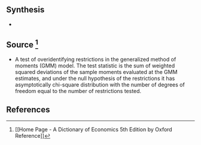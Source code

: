 ## Synthesis
- 
## Source [^1]
- A test of overidentifying restrictions in the generalized method of moments (GMM) model. The test statistic is the sum of weighted squared deviations of the sample moments evaluated at the GMM estimates, and under the null hypothesis of the restrictions it has asymptotically chi-square distribution with the number of degrees of freedom equal to the number of restrictions tested.
## References

[^1]: [[Home Page - A Dictionary of Economics 5th Edition by Oxford Reference]]